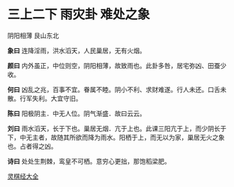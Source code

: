 # 三上二下 雨灾卦 难处之象

阴阳相薄 艮山东北

**象曰** 连降淫雨，洪水滔天，人民巢居，无有火烟。

**颜曰** 内外虽正，中位则空，阴阳相薄，故致雨也。此卦多咎，居宅弥凶、田蚕少收。

**何曰** 凶乱之兆，百事不宜。眷属不睦。阴小不利、求财难遂。行人未还。口舌未散。行军失利。大宜守旧。

**陈曰** 阳极阴主．中无人位。阴气渐盛．故曰云云。

**刘曰** 雨水滔天，长于下也。巢居无烟．亢于上也。此课三阳亢于上，而少阴长于下，中无主者，故随其所欲而降为雨水。阳栖于上，而无以为家，巢居无火之象也。占者得之凶。

**诗曰** 处处生荆棘，鸾皇不可栖。意穷心更拙，那饱稻梁肥。

[灵棋经大全](README.md)
